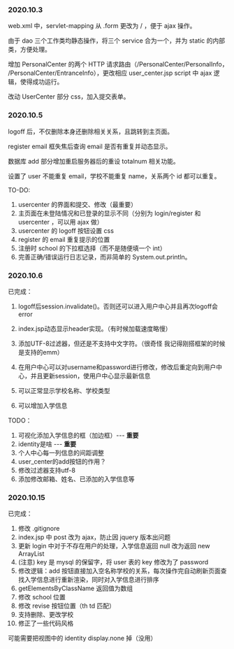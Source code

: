 ### 2020.10.3

web.xml 中，servlet-mapping 从 .form 更改为 / ，便于 ajax 操作。

由于 dao 三个工作类均静态操作，将三个 service 合为一个，并为 static 的内部类，方便处理。

增加 PersonalCenter 的两个 HTTP 请求路由（/PersonalCenter/PersonalInfo， /PersonalCenter/EntranceInfo），更改相应 user_center.jsp script 中 ajax 逻辑，使得成功运行。

改动 UserCenter 部分 css，加入提交表单。

### 2020.10.5

logoff 后，不仅删除本身还删除相关关系，且跳转到主页面。

register email 框失焦后查询 email 是否有重复并动态显示。

数据库 add 部分增加重启服务器后的重设 totalnum 相关功能。

设置了 user 不能重复 email，学校不能重复 name，关系两个 id 都可以重复。

TO-DO:
1. usercenter 的界面和提交、修改（最重要）
2. 主页面在未登陆情况和已登录的显示不同（分别为 login/register 和 usercenter ，可以用 ajax 做）
3. usercenter 的 logoff 按钮设置 css
4. register 的 email 重复提示的位置
5. 注册时 school 的下拉框选择（而不是随便填一个 int） 
6. 完善正确/错误运行日志记录，而非简单的 System.out.println。

### 2020.10.6

已完成：

1. logoff后session.invalidate()。否则还可以进入用户中心并且再次logoff会error
2. index.jsp动态显示header实现。（有时候加载速度略慢）
3. 添加UTF-8过滤器，但还是不支持中文字符。（很奇怪 我记得刚搭框架的时候是支持的emm）

4. 在用户中心可以对username和password进行修改，修改后重定向到用户中心，并且更新session，使用户中心显示最新信息
5. 可以正常显示学校名称、学校类型
6. 可以增加入学信息

TODO：

1. 可视化添加入学信息的框（加边框）--- **重要**
2. identity是啥 --- **重要**
3. 个人中心每一列信息的间距调整
4. user_center的add按钮的作用？
5. 修改过滤器支持utf-8
6. 添加修改邮箱、姓名、已添加的入学信息等

### 2020.10.15

已完成：

1. 修改 .gitignore
2. index.jsp 中 post 改为 ajax，防止因 jquery 版本出问题
3. 更新 login 中对于不存在用户的处理，入学信息返回 null 改为返回 new ArrayList
4. (注意) key 是 mysql 的保留字，将 user 表的 key 修改为了 password
5. 修改逻辑：add 按钮直接加入空名称学校的关系，每次操作完自动刷新页面查找入学信息进行重新渲染，同时对入学信息进行排序
6. getElementsByClassName 返回值为数组
7. 修改 school 位置
8. 修改 revise 按钮位置（th td 匹配）
9. 支持删除、更改学校
10. 修正了一些代码风格

可能需要把视图中的 identity display.none 掉（没用）